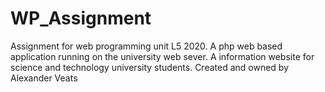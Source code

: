 # WP_Assignment
Assignment for web programming unit L5 2020.
A php web based application running on the university web sever.
A information website for science and technology university students.
Created and owned by Alexander Veats